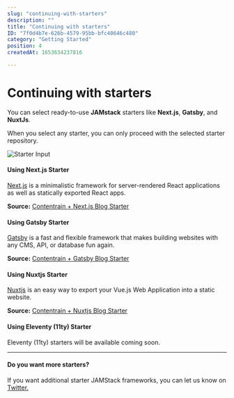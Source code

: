 ```yaml
---
slug: "continuing-with-starters"
description: ""
title: "Continuing with starters"
ID: "7f0d4b7e-626b-4579-95bb-bfc40646c480"
category: "Getting Started"
position: 4
createdAt: 1653634237816

---
```

# Continuing with starters

You can select ready-to-use **JAMstack** starters like **Next.js**, **Gatsby**, and **NuxtJs**. 

<alert type="info">

When you select any starter, you can only proceed with the selected starter repository.

</alert>


![Starter Input](/images/starter-input.png)

#### Using Next.js Starter

[Next.js](https://nextjs.org/) is a minimalistic framework for server-rendered React applications as well as statically exported React apps.

**Source:** [Contentrain + Next.js Blog Starter](https://github.com/Contentrain/nextjs-blog-starter)


#### Using Gatsby Starter

[Gatsby](https://www.gatsbyjs.com/) is a fast and flexible framework that makes building websites with any CMS, API, or database fun again.


**Source:** [Contentrain + Gatsby Blog Starter ](https://github.com/Contentrain/gatsby-blog-starter)

#### Using Nuxtjs Starter

[Nuxtjs](https://nextjs.org/) is an easy way to export your Vue.js Web Application into a static website. 

**Source:** [Contentrain + Nuxtjs Blog Starter](https://github.com/Contentrain/nuxt-blog-starter)


#### Using Eleventy (11ty) Starter

<alert type="warning">

Eleventy (11ty) starters will be available coming soon.

</alert>

---

#### Do you want more starters?

<alert type="info">

If you want additional starter JAMStack frameworks, you can let us know on [Twitter.](https://twitter.com/intent/tweet?text=Hey%20@Contentrain_io%20%F0%9F%91%8B) 

</alert>